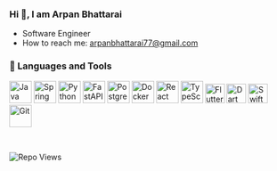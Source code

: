 ### Hi 👋, I am Arpan Bhattarai

<!--
**arpan2028/arpan2028** is a ✨ _special_ ✨ repository because its `README.md` (this file) appears on your GitHub profile.

Here are some ideas to get you started:

- 🔭 I’m currently working on Machine Learning, Web development and Blockchain
- 🌱 I’m currently learning REACTJS
- 👯 I’m looking to collaborate on Blockchain related projects, ML projects, Research paper writting
- 🤔 I’m looking for help with ...
- 💬 Ask me about ...
- 📫 How to reach me: arpanbhattarai77@gmail.com
- 😄 Pronouns: ...
- ⚡ Fun fact: ...
- 🌱 
- 👯 I’m looking to collaborate on ML projects, Research paper writing
-->
-  Software Engineer
- How to reach me: arpanbhattarai77@gmail.com

### 🧰 Languages and Tools

<p align="left">
  <!-- Backend -->
  <img src="https://cdn.jsdelivr.net/gh/devicons/devicon/icons/java/java-original.svg" width="40" height="40" alt="Java"/>
  <img src="https://cdn.jsdelivr.net/gh/devicons/devicon/icons/spring/spring-original.svg" width="40" height="40" alt="Spring Boot"/>
  <img src="https://cdn.jsdelivr.net/gh/devicons/devicon/icons/python/python-original.svg" width="40" height="40" alt="Python"/>
  <img src="https://cdn.jsdelivr.net/gh/devicons/devicon/icons/fastapi/fastapi-original.svg" width="40" height="40" alt="FastAPI"/>
  <img src="https://cdn.jsdelivr.net/gh/devicons/devicon/icons/postgresql/postgresql-original.svg" width="40" height="40" alt="PostgreSQL"/>
  <img src="https://cdn.jsdelivr.net/gh/devicons/devicon/icons/docker/docker-original.svg" width="40" height="40" alt="Docker"/>

  <!-- Frontend -->
  <img src="https://cdn.jsdelivr.net/gh/devicons/devicon/icons/react/react-original.svg" width="40" height="40" alt="React"/>
  <img src="https://cdn.jsdelivr.net/gh/devicons/devicon/icons/typescript/typescript-original.svg" width="40" height="40" alt="TypeScript"/>
 
  <!-- Mobile Development -->
  <img src="https://cdn.jsdelivr.net/gh/devicons/devicon/icons/flutter/flutter-original.svg" width="35" height="35" alt="Flutter"/>
  <img src="https://cdn.jsdelivr.net/gh/devicons/devicon/icons/dart/dart-original.svg" width="35" height="35" alt="Dart"/>
  <img src="https://cdn.jsdelivr.net/gh/devicons/devicon/icons/swift/swift-original.svg" width="35" height="35" alt="Swift"/>

  <!-- Tools -->
  <img src="https://cdn.jsdelivr.net/gh/devicons/devicon/icons/git/git-original.svg" width="40" height="40" alt="Git"/>
</p>

<br />

![Repo Views](https://komarev.com/ghpvc/?username=arpan2028&repo=hyper-leetcoding-book&label=🔥%20Repo%20Views&color=brightgreen&style=for-the-badge)


<!--
![GitHub Stats](https://github-readme-stats.vercel.app/api?username=arpan2028&show_icons=true&theme=tokyonight&count_private=true&hide=contribs&custom_title=🚀%20Total%20Repos%20and%20Commits)
![GitHub Streak](https://streak-stats.demolab.com?user=arpan2028&theme=tokyonight&date_format=M%20j%5B%2C%20Y%5D&fire=FF7600&ring=00C1FF&currStreakLabel=FFD700)
-->



